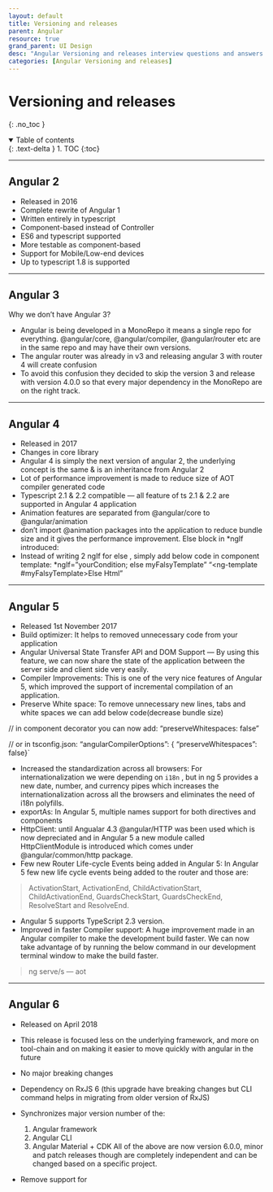 ```yaml
---
layout: default
title: Versioning and releases
parent: Angular
resource: true
grand_parent: UI Design
desc: "Angular Versioning and releases interview questions and answers."
categories: [Angular Versioning and releases]
---
```


# Versioning and releases
{: .no_toc }

<details open markdown="block">
  <summary>
    Table of contents
  </summary>
  {: .text-delta }
1. TOC
{:toc}
</details>

---

##  Angular 2

- Released in 2016
- Complete rewrite of Angular 1
- Written entirely in typescript
- Component-based instead of Controller
- ES6 and typescript supported
- More testable as component-based
- Support for Mobile/Low-end devices
- Up to typescript 1.8 is supported

---

##  Angular 3

Why we don’t have Angular 3?

- Angular is being developed in a MonoRepo it means a single repo for everything. @angular/core, @angular/compiler, @angular/router etc are in the same repo and may have their own versions.
- The angular router was already in v3 and releasing angular 3 with router 4 will create confusion
- To avoid this confusion they decided to skip the version 3 and release with version 4.0.0 so that every major dependency in the MonoRepo are on the right track.

---

##  Angular 4

- Released in 2017
- Changes in core library
- Angular 4 is simply the next version of angular 2, the underlying concept is the same & is an inheritance from Angular 2
- Lot of performance improvement is made to reduce size of AOT compiler generated code
- Typescript 2.1 & 2.2 compatible — all feature of ts 2.1 & 2.2 are supported in Angular 4 application
- Animation features are separated from @angular/core to @angular/animation
- don’t import @animation packages into the application to reduce bundle size and it gives the performance improvement.
    Else block in *ngIf introduced:
- Instead of writing 2 ngIf for else , simply add below code in component template:
   *ngIf=”yourCondition; else myFalsyTemplate”
   “<ng-template #myFalsyTemplate>Else Html</ng-template>”

---

##  Angular 5
- Released 1st November 2017
- Build optimizer: It helps to removed unnecessary code from your application
- Angular Universal State Transfer API and DOM Support — By using this feature, we can now share the state of the application between the server side and client side very easily.
- Compiler Improvements: This is one of the very nice features of Angular 5, which improved the support of incremental compilation of an application.
- Preserve White space: To remove unnecessary new lines, tabs and white spaces we can add below code(decrease bundle size)

// in component decorator you can now add:
“preserveWhitespaces: false”

// or in tsconfig.json:
“angularCompilerOptions”: { “preserveWhitespaces”: false}`

- Increased the standardization across all browsers: For internationalization we were depending on `i18n` , but in ng 5 provides a new date, number, and currency pipes which increases the internationalization across all the browsers and eliminates the need of i18n polyfills.
- exportAs: In Angular 5, multiple names support for both directives and components
- HttpClient: until Angualar 4.3 @angular/HTTP was been used which is now depreciated and in Angular 5 a new module called HttpClientModule is introduced which comes under @angular/common/http package.
- Few new Router Life-cycle Events being added in Angular 5: In Angular 5 few new life cycle events being added to the router and those are:
> ActivationStart, ActivationEnd, ChildActivationStart, ChildActivationEnd, GuardsCheckStart, GuardsCheckEnd, ResolveStart and ResolveEnd.
- Angular 5 supports TypeScript 2.3 version.
- Improved in faster Compiler support:
A huge improvement made in an Angular compiler to make the development build faster. We can now take advantage of by running the below command in our development terminal window to make the build faster.
 > ng serve/s — aot

---

##  Angular 6
- Released on April 2018
- This release is focused less on the underlying framework, and more on tool-chain and on making it easier to move quickly with angular in the future
- No major breaking changes
- Dependency on RxJS 6 (this upgrade have breaking changes but CLI command helps in migrating from older version of RxJS)

- Synchronizes major version number of the:
   1. Angular framework
   2. Angular CLI
   3. Angular Material + CDK
All of the above are now version 6.0.0, minor and patch releases though are completely independent and can be changed based on a specific project.
- Remove support for <template> tag and “<ng-template>” should be used.
- Registering provider: To register new service/provider, we import Service into module and then inject in provider array. e.g:

// app.module.ts
import {MyService} from './my-service';
...
providers: [...MyService]
...
But after this upgrade you will be able to add providedIn property in injectable decorator. e.g:
// MyService.ts
@Injectable({ providedIn: 'root'})
export class MyService{}

- The way ngModelChange event works:

Let’s understand this with output produced by older and this version:
// Angular 5:
<input [(ngModel)]=’name’ (ngModelChange)=’onChange($event)’ />
onChange(value){ console.log(value); } // Would log updated value

<input #modelDir=’ngModel’ [(ngModel)]=’name’ (ngModelChange)=’onChange(modelDir)’ />
onChange(ngModel: NgModel){ console.log(ngModel.value); } // Would log old value, not updated
// Angular 6:
onChange(ngModel: NgModel){ console.log(ngModel.value); } // Would log updated value

- **CLI Changes**: Two new commands have been introduced
 1. ng update <package>
* Analyse package.json and recommend updates to your application
* 3rd parties can provide update scripts using schematics
* automatically update code for breaking changes
* staying update and low maintenance
  — ng add
* add new capablities to your applicaiton
* e.g ng add @angular/material : behind the scene it add bit of necessary code and changes project where needed to add it the thing we just told it to add.
* Now adding things like angular material, progressive web app, service workers & angular elements to your existing ng application will be easy.
  2. CLI + Material starter templates: Let angular create code snippet for your basic components. e.g:
  — Material Sidenav
* ng generate @angular/material:material-nav — name=my-nav
  Generate a starter template including a toolbar with app name and then the side navigation & it's also responsive
  — Dashboard
* ng generate @angular/material:material-dashboard — name=my-dashboard
  Generates Dynamic list of cards
  — Datatable
* ng generate @angular/material:material-table — name=my-table
  Generates Data Table with sorting, filtering & pagination
  
- It uses angular.json instead of .angular-cli.json
  Support for multiple projects: Now in angular.json we can add multiple projects
  initial release of Angular Elements which gives us ability to use our angular components in other environments like a Vue.js application. Its potential is truly amazing but unfortunately this release only works for angular application, we need to wait for next release to wrap out angular component into custom element and use it with framework like Vue.js

---

##  Angular 7
- Released on October 2018
- This is a major release and expanding to the entire platform including-
  — Core framework,
  — Angular Material,
  — CLI
- CLI Prompts: The CLI will now prompt users as when running common commands likeng new or ng add @angular/material with the intend of getting aid for building a new project using SCSS.
- Added a new interface — UrlSegment[] to CanLoad interface
- Added a new interface — DoBootstrap interface
- Angular 7 added a new compiler — Compatibility Compiler (ngcc)
- Introduce a new Pipe called — KeyValuePipe
- Angular 7 now supporting to TypeScript 2.9.
- Added a new elements features — enable Shadow DOM v1 and slots
- Added a new router features — warn if navigation triggered outside Angular zone
- Added a new mapping for ngfactory and ngsummary files to their module names in AOT summary resolver.
- Added a new “original” placeholder value on extracted XMB
- Added a new ability to recover from malformed URLs
- Added a new compiler support dot (.) in import statements and also avoid a crash in ngc-wrapped
- Update compiler to flatten nested template fns

---

##  Angular 8

- Releasing March/April 2019
- Being smaller, faster and easier to use and it will be making Angular developers life easier.
- Added Support for TypeScript 3.2
- Added a Navigation Type Available during Navigation in the Router
- Added pathParamsOrQueryParamsChange mode for runGuardsAndResolvers in the Router
- Allow passing state to routerLink Directives in the Router
- Allow passing state to NavigationExtras in the Router
- Restore the whole object when navigating back to a page managed by Angular Router
- Added support for SASS
- Resolve generated Sass/Less files to .css inputs
- Added Predicate function mode for runGuardsAndResolvers:-
- This option means guards and resolvers will ignore changes when a provided predicate function returns `false`. This supports use cases where an application needs to ignore some param updates but not others. For example, changing a sort param in the URL might need to be ignored, whereas changing the `project` param might require a re-run of guards and resolvers.
- Added functionality to mark a control and its descendant controls as touched: — add markAllAsTouched () to AbstractControl
- Added an ng-new command that builds the project with Bazel
- Use image based cache for windows BuildKite
- Export NumberValueAccessor & RangeValueAccessor directives
- Use shared DomElementSchemaRegistry instance for improve performance of platform-server(@angular/platform-server):-
- Right now the ServerRendererFactory2 creates a new instance of the DomElementSchemaRegistry for each and every request, which is quite costly (for the Tour of Heroes SSR example this takes around **15%** of the overall execution time)
- Now the Performance Improvements on the core, more consistent about “typeof checks”: -
- When testing whether `value` is an object, use the ideal sequence of strictly not equal to `null` followed by `typeof value === ‘object’` consistently. Specifically, there’s no point in using double equal with `null` since `undefined` is ruled out by the `typeof` check. Also avoid the unnecessary ToBoolean check on `value.ngOnDestroy` in `hasOnDestroy()`, since the `typeof value.ngOnDestroy === ‘function’` will only let closures pass and all closures are truish (with the notable exception of `document.all`, but that shouldn’t be relevant for the `ngOnDestroy` hook)
- In the Compiler-CLI, expose ngtsc as a TscPlugin
- Restore whole object when navigating back to a page managed by Angular Router:-
- This feature adds a few capabilities. First, when a `popstate` event fires the value of `history.state` will be read and passed into `NavigationStart`. In the past, only the `navigationId` would be passed here.
- Additionally, `NavigationExtras` has a new public API called `state` which is any object that will be stored as a value in `history.state` on navigation. For example, the object `{foo: ‘bar’}` will be written to `history.state` here: -`router.navigateByUrl(‘/simple’, {state: {foo: ‘bar’}});`


---

##  Angular 11

- Angular 11 supports Typescript 4.0 and has dropped the support for TypeScript 3.9.
- The roadmap has been updated allowing the developers to provide early feedback for the final release.
- Angular 11 has fixed the typing for date and number pipe.
- The value for an undefined input in the async pipe will not return null anymore.
- IE 9, 10, and IE mobile browser support is removed.
- CollectionChangeRecord is deprecated and replaced by IterableChangeRecord.
- The Angular Universal in Angular 11 vs Angular 12 needs to have the baseUrl parameter for using useAbsoluteUrl baseUrl for overriding the port.
- Angular 11 has enabled all the strict checks generating the angular application.
- The extra package.json will no longer be created to avoid confusion in the performance of Angular 11.
- Angular CLI generator for resolvers will go as ng g r/resolve <name>


---

## Angular Version 12 vs 11

- The HMR in Angular 11 vs Angular 12 is enabled while initiating an application with ng serve.
- The automatic lining of Fonts.
- Improved logging and reporting better CLI readability.
- minified UMDs are not generating in Ng_package anymore.
- fine-tuned control is added in routerLinkActiveOptions.
- The strict mode of Angular 12 vs Angular 11 has now been enabled by default in the CLI.
- legacy i18n message-ids are no longer generated through linked libraries.
- Migration from opt-in service to default Ivy-based Language Service.
- Improved component tests harness in Angular 12 has now been added.
- Improved Ng build command as a default to a production build.
- Http improvements for requests and interceptors, HttpParams and HttpStatusCode.
- Updated the roadmap for developers to keep them updated about the priorities of the Angular team.


  
---

##  For more information
1. [Difference Among Angular 8, 7, 6, 5, 4, 3, 2 — Breakdown, New Features, and Changes](https://medium.com/@lifenshades/difference-among-angular-8-7-6-5-4-3-2-breakdown-new-features-and-changes-811fb5f8e6f0)
2. [Comparison Between Angular 11 Vs Angular 12 Vs Angular 13](https://www.angularminds.com/blog/article/comparison-between-angular-11-vs-angular-12.html)